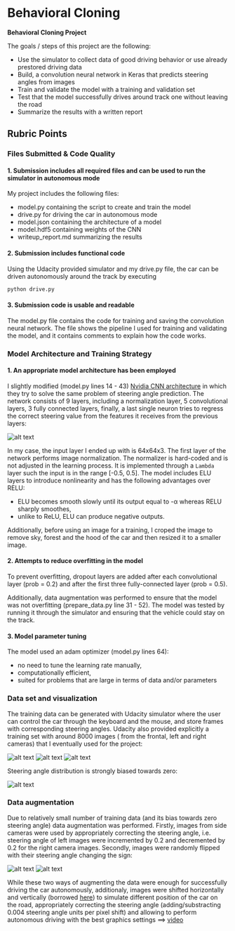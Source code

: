 # **Behavioral Cloning** 



**Behavioral Cloning Project**

The goals / steps of this project are the following:
* Use the simulator to collect data of good driving behavior or use already prestored driving data
* Build, a convolution neural network in Keras that predicts steering angles from images
* Train and validate the model with a training and validation set
* Test that the model successfully drives around track one without leaving the road
* Summarize the results with a written report


[//]: # (Image References)

[image1]: ./examples/nvidia.png "Model Visualization"
[image2]: ./examples/hist.PNG 
[image3]: ./examples/center_2016_12_01_13_30_48_287.jpg "Recovery Image"
[image4]: ./examples/left_2016_12_01_13_30_48_287.jpg "Recovery Image"
[image5]: ./examples/right_2016_12_01_13_30_48_287.jpg "Recovery Image"
[image6]: ./examples/normal.png "Normal Image"
[image7]: ./examples/flipped.png "Flipped Image"

## Rubric Points

### Files Submitted & Code Quality

#### 1. Submission includes all required files and can be used to run the simulator in autonomous mode

My project includes the following files:
* model.py containing the script to create and train the model
* drive.py for driving the car in autonomous mode
* model.json containing the architecture of a model
* model.hdf5 containing weights of the CNN
* writeup_report.md summarizing the results

#### 2. Submission includes functional code
Using the Udacity provided simulator and my drive.py file, the car can be driven autonomously around the track by executing 
```sh
python drive.py 
```

#### 3. Submission code is usable and readable

The model.py file contains the code for training and saving the convolution neural network. The file shows the pipeline I used for training and validating the model, and it contains comments to explain how the code works.

### Model Architecture and Training Strategy

#### 1. An appropriate model architecture has been employed
I slightly modified (model.py lines 14 - 43) [Nvidia CNN architecture](https://arxiv.org/pdf/1604.07316v1.pdf) in which they 
try to solve the same problem of steering angle prediction.
The network consists of 9 layers, including a normalization layer, 5 convolutional layers, 3 fully connected layers, finally, 
a last single neuron tries to regress the correct steering value from the features it receives from the previous layers:

![alt text][image1]

In my case, the input layer I ended up with is 64x64x3. The first layer of the network performs image normalization. 
The normalizer is hard-coded and is not adjusted in the learning process. It is implemented through a `Lambda` layer 
such the input is in the range [-0.5, 0.5].
The model includes ELU layers to introduce nonlinearity and has the following advantages over RELU: 
* ELU becomes smooth slowly until its output equal to -α whereas RELU sharply smoothes,
* unlike to ReLU, ELU can produce negative outputs.

Additionally, before using an image for a training, I croped the image to remove sky, forest and the hood of the car and then 
resized it to a smaller image.

#### 2. Attempts to reduce overfitting in the model

To prevent overfitting, dropout layers are added after each convolutional layer (prob = 0.2) 
and after the first three fully-connected layer (prob = 0.5).

Additionally, data augmentation was performed to ensure that the model was not overfitting (prepare_data.py line 31 - 52). 
The model was tested by running it through the simulator and ensuring that the vehicle could stay on the track.

#### 3. Model parameter tuning

The model used an adam optimizer (model.py lines 64):
 * no need to tune the learning rate manually,
 * computationally efficient,
 * suited for problems that are large in terms of data and/or parameters

### Data set and visualization

The training data can be generated with Udacity simulator where the user can control the car through the keyboard and 
the mouse, and store frames with corresponding steering angles. Udacity also provided explicitly a training set 
with around 8000 images ( from the frontal, left and right cameras) that I eventually used for the project:

![alt text][image3]
![alt text][image4]
![alt text][image5]

Steering angle distribution is strongly biased towards zero: 

![alt text][image2]

### Data augmentation

Due to relatively small number of training data (and its bias towards zero steering angle) data augmentation was performed.
Firstly, images from side cameras were used by appropriately correcting the steering angle, i.e. steering angle of left images 
were incremented by 0.2 and decremented by 0.2 for the right camera images. Secondly, images were randomly flipped with
 their steering angle changing the sign: 
 
![alt text][image6]
![alt text][image7]

 While these two ways of augmenting the data were enough for successfully 
 driving the car autonomously, additionaly, images were shifted horizontally and vertically 
 (borrowed [here](https://chatbotslife.com/using-augmentation-to-mimic-human-driving-496b569760a9)) to simulate different
 position of the car on the road, appropriately correcting the steering angle (adding/substracting 0.004 steering angle
  units per pixel shift) and allowing to perform autonomous driving with the best graphics settings ==> [video](run1.mp4)

